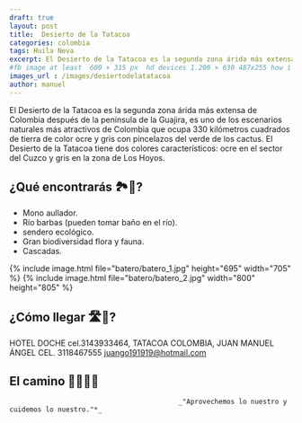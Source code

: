 ```yaml
---
draft: true
layout: post
title:  Desierto de la Tatacoa
categories: colombia
tags: Huila Neva
excerpt: El Desierto de la Tatacoa es la segunda zona árida más extensa de Colombia después de la península de la Guajira, es uno de los escenarios naturales más atractivos de Colombia que ocupa 330 kilómetros.
#fb image at least  600 × 315 px  hd devices 1.200 × 630 487x255 how i see it
images_url : /images/desiertodelatatacoa
author: manuel
---
```

El Desierto de la Tatacoa es la segunda zona árida más extensa de Colombia después de la península de la Guajira, es uno de los escenarios naturales más atractivos de Colombia que ocupa 330 kilómetros cuadrados de tierra de color ocre y gris con pincelazos del verde de los cactus. El Desierto de la Tatacoa tiene dos colores característicos: ocre en el sector del Cuzco y gris en la zona de Los Hoyos.

## ¿Qué encontrarás 🏞👀?
- Mono aullador.
- Río barbas (pueden tomar baño en el río).
- sendero ecológico.
- Gran biodiversidad flora y fauna.
- Cascadas.


<amp-carousel 
    width="800"
    height="600"
    layout="responsive"
    type="slides"
    autoplay
    delay="2000">
    {% include image.html 
        file="batero/batero_1.jpg" 
        height="695" 
        width="705"
    %} 
     {% include image.html 
        file="batero/batero_2.jpg" 
        width="800"
        height="805"
    %} 
</amp-carousel>

## ¿Cómo llegar 🛣🚌?
HOTEL DOCHE
cel.3143933464,
TATACOA COLOMBIA, JUAN MANUEL ÁNGEL CEL. 3118467555
juango191919@hotmail.com

## El camino 🚶🏽🚶🏽


                                              _"Aprovechemos lo nuestro y cuidemos lo nuestro."*_










